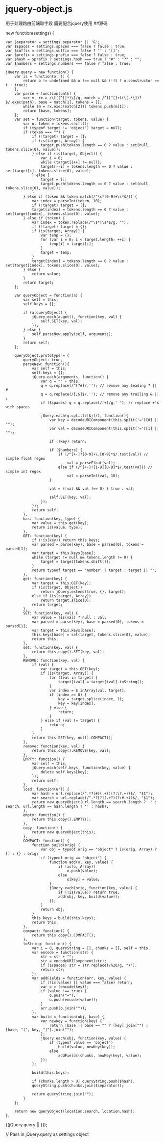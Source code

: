 # jquery-object.js
用于处理路由前端取字段
需要配合jquery使用
##源码

new function(settings) {

    var $separator = settings.separator || '&';
    var $spaces = settings.spaces === false ? false : true;
    var $suffix = settings.suffix === false ? '' : '[]';
    var $prefix = settings.prefix === false ? false : true;
    var $hash = $prefix ? settings.hash === true ? "#" : "?" : "";
    var $numbers = settings.numbers === false ? false : true;

    jQuery.query = new function() {
        var is = function(o, t) {
            return o != undefined && o !== null && (!!t ? o.constructor == t : true);
        };
        var parse = function(path) {
            var m, rx = /\[([^[]*)\]/g, match = /^([^[]+)(\[.*\])?$/.exec(path), base = match[1], tokens = [];
            while (m = rx.exec(match[2])) tokens.push(m[1]);
            return [base, tokens];
        };
        var set = function(target, tokens, value) {
            var o, token = tokens.shift();
            if (typeof target != 'object') target = null;
            if (token === "") {
                if (!target) target = [];
                if (is(target, Array)) {
                    target.push(tokens.length == 0 ? value : set(null, tokens.slice(0), value));
                } else if (is(target, Object)) {
                    var i = 0;
                    while (target[i++] != null);
                    target[--i] = tokens.length == 0 ? value : set(target[i], tokens.slice(0), value);
                } else {
                    target = [];
                    target.push(tokens.length == 0 ? value : set(null, tokens.slice(0), value));
                }
            } else if (token && token.match(/^\s*[0-9]+\s*$/)) {
                var index = parseInt(token, 10);
                if (!target) target = [];
                target[index] = tokens.length == 0 ? value : set(target[index], tokens.slice(0), value);
            } else if (token) {
                var index = token.replace(/^\s*|\s*$/g, "");
                if (!target) target = {};
                if (is(target, Array)) {
                    var temp = {};
                    for (var i = 0; i < target.length; ++i) {
                        temp[i] = target[i];
                    }
                    target = temp;
                }
                target[index] = tokens.length == 0 ? value : set(target[index], tokens.slice(0), value);
            } else {
                return value;
            }
            return target;
        };

        var queryObject = function(a) {
            var self = this;
            self.keys = {};

            if (a.queryObject) {
                jQuery.each(a.get(), function(key, val) {
                    self.SET(key, val);
                });
            } else {
                self.parseNew.apply(self, arguments);
            }
            return self;
        };

        queryObject.prototype = {
            queryObject: true,
            parseNew: function(){
                var self = this;
                self.keys = {};
                jQuery.each(arguments, function() {
                    var q = "" + this;
                    q = q.replace(/^[?#]/,''); // remove any leading ? || #
                    q = q.replace(/[;&]$/,''); // remove any trailing & || ;
                    if ($spaces) q = q.replace(/[+]/g,' '); // replace +'s with spaces

                    jQuery.each(q.split(/[&;]/), function(){
                        var key = decodeURIComponent(this.split('=')[0] || "");
                        var val = decodeURIComponent(this.split('=')[1] || "");

                        if (!key) return;

                        if ($numbers) {
                            if (/^[+-]?[0-9]+\.[0-9]*$/.test(val)) // simple float regex
                                val = parseFloat(val);
                            else if (/^[+-]?[1-9][0-9]*$/.test(val)) // simple int regex
                                val = parseInt(val, 10);
                        }

                        val = (!val && val !== 0) ? true : val;

                        self.SET(key, val);
                    });
                });
                return self;
            },
            has: function(key, type) {
                var value = this.get(key);
                return is(value, type);
            },
            GET: function(key) {
                if (!is(key)) return this.keys;
                var parsed = parse(key), base = parsed[0], tokens = parsed[1];
                var target = this.keys[base];
                while (target != null && tokens.length != 0) {
                    target = target[tokens.shift()];
                }
                return typeof target == 'number' ? target : target || "";
            },
            get: function(key) {
                var target = this.GET(key);
                if (is(target, Object))
                    return jQuery.extend(true, {}, target);
                else if (is(target, Array))
                    return target.slice(0);
                return target;
            },
            SET: function(key, val) {
                var value = !is(val) ? null : val;
                var parsed = parse(key), base = parsed[0], tokens = parsed[1];
                var target = this.keys[base];
                this.keys[base] = set(target, tokens.slice(0), value);
                return this;
            },
            set: function(key, val) {
                return this.copy().SET(key, val);
            },
            REMOVE: function(key, val) {
                if (val) {
                    var target = this.GET(key);
                    if (is(target, Array)) {
                        for (tval in target) {
                            target[tval] = target[tval].toString();
                        }
                        var index = $.inArray(val, target);
                        if (index >= 0) {
                            key = target.splice(index, 1);
                            key = key[index];
                        } else {
                            return;
                        }
                    } else if (val != target) {
                        return;
                    }
                }
                return this.SET(key, null).COMPACT();
            },
            remove: function(key, val) {
                return this.copy().REMOVE(key, val);
            },
            EMPTY: function() {
                var self = this;
                jQuery.each(self.keys, function(key, value) {
                    delete self.keys[key];
                });
                return self;
            },
            load: function(url) {
                var hash = url.replace(/^.*?[#](.+?)(?:\?.+)?$/, "$1");
                var search = url.replace(/^.*?[?](.+?)(?:#.+)?$/, "$1");
                return new queryObject(url.length == search.length ? '' : search, url.length == hash.length ? '' : hash);
            },
            empty: function() {
                return this.copy().EMPTY();
            },
            copy: function() {
                return new queryObject(this);
            },
            COMPACT: function() {
                function build(orig) {
                    var obj = typeof orig == "object" ? is(orig, Array) ? [] : {} : orig;
                    if (typeof orig == 'object') {
                        function add(o, key, value) {
                            if (is(o, Array))
                                o.push(value);
                            else
                                o[key] = value;
                        }
                        jQuery.each(orig, function(key, value) {
                            if (!is(value)) return true;
                            add(obj, key, build(value));
                        });
                    }
                    return obj;
                }
                this.keys = build(this.keys);
                return this;
            },
            compact: function() {
                return this.copy().COMPACT();
            },
            toString: function() {
                var i = 0, queryString = [], chunks = [], self = this;
                var encode = function(str) {
                    str = str + "";
                    str = encodeURIComponent(str);
                    if ($spaces) str = str.replace(/%20/g, "+");
                    return str;
                };
                var addFields = function(arr, key, value) {
                    if (!is(value) || value === false) return;
                    var o = [encode(key)];
                    if (value !== true) {
                        o.push("=");
                        o.push(encode(value));
                    }
                    arr.push(o.join(""));
                };
                var build = function(obj, base) {
                    var newKey = function(key) {
                        return !base || base == "" ? [key].join("") : [base, "[", key, "]"].join("");
                    };
                    jQuery.each(obj, function(key, value) {
                        if (typeof value == 'object')
                            build(value, newKey(key));
                        else
                            addFields(chunks, newKey(key), value);
                    });
                };

                build(this.keys);

                if (chunks.length > 0) queryString.push($hash);
                queryString.push(chunks.join($separator));

                return queryString.join("");
            }
        };

        return new queryObject(location.search, location.hash);
    };
}(jQuery.query || {}); 

// Pass in jQuery.query as settings object

